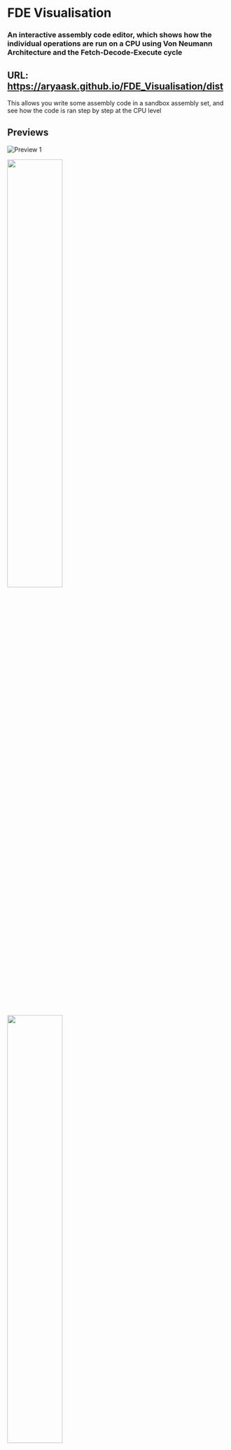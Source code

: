 # FDE Visualisation
### An interactive assembly code editor, which shows how the individual operations are run on a CPU using Von Neumann Architecture and the Fetch-Decode-Execute cycle

## URL: https://aryaask.github.io/FDE_Visualisation/dist

This allows you write some assembly code in a sandbox assembly set, and see how the code is ran step by step at the CPU level

## Previews
![Preview 1](/Previews/1.png?raw=true)
<p float="center">
  <img src="/Previews/2.png?raw=true" width="50%" />
  <img src="/Previews/3.png?raw=true" width="50%" />
</p>

## <u>How it works</u>

### Initialisation
The individual registers are simply stored as variables, as well as the RAM which is stored as an array of instructions, which get synced to the HTML elements after each step:
```typescript
let PC = 0;
let MAR: number | undefined = undefined;
let MDR = Instruction("", undefined);
let CIR = Instruction("", undefined);
let Accumulator: number | undefined = undefined;

let RAM: Instruction[] = [];
const RAM_STORAGE = 16; //16 bits
```

When the assembly code is written and you 'compile', it is parsed into an array of instruction objects, each of which has an **opcode** and an **operand** These instructions are then loaded into RAM, and the process begins.

For each instruction program will carry out these steps:
```javascript
const STEPS = [
    //Fetch
    "Copy PC into MAR",
    "Fetch from RAM into MDR",
    "Copy MDR into CIR",
    "Increment PC",

    //Decode
    "Copy CIR Operand into MAR",
    "Fetch value from RAM into MDR",

    //Execute
    "Execute CIR Opcode",

    //Preparing for next step
    "Next cycle"
];
```
*These are the steps which occur when clicking the 'Next step button', the only exception, a variable called 'STEP_COUNTER' keeps track of which step is currently being executed*

### Fetch
The fetch section is always the same for any instruction.\
For example this is the first step "Copy PC into MAR":
```typescript
if (step == "Copy PC into MAR") {
    MAR = PC; //transfer data from PC into MAR
    ProgressUpdate(`Copy PC into MAR (${MAR})`);
}
```

### Decode
The decode section is generally constant between instructions, except from the distinction between value based instructions and address based instructions.

Address based instructions supply the **address in RAM** of the value to be used, for example:
```
LOADA 15
```
Will load the value found at address 15 in RAM into the Accumulator.

However, value based instructions supply the **absolute value** in the instruction itself, for example:
```
LOADV 15
```
Will load the value 15 straight into the Accumulator.
*You can see if each instruction is value or address based through its description in the instruction set table*

In the decode section the actual value to use for the instruction is either fetched from the MDR address in RAM if the instruction is address based, or passed straight from the MAR -> MDR if the instruction is value based.

### Execute
Once the CPU get to the execute commands (last part of Fetch-Decode-Execute), a callback function is called from the corresponding instruction which was being called, rather than from the main 'IncrementStep()' function.

At this point, the value to use for the instruction will be in the MDR, so that is passed as an argument to the callback function. Here is the callback function for the LOADV instruction (LOADA is same since value is already in MDR):
```typescript
callback = (value: number) => {
    Accumulator = value; //loads value into accumulator
    ProgressUpdate(`Loaded ${value} from MAR into Accumulator`); //explains what happened to user
};
```

*You can see all the steps in the 'IncrementStep()' function in [main.ts](/Src/main.ts)*

The program counter can also be used to manipulate the current instruction. Usually it is increment by 1 to run in sequence, however in a COMPARE instruction the PC will be incremented by 2 if the **value supplied > Accumulator value**, to skip the immeadiate instruction below, similar to how an if else statement will only execute either the 'if' code or the 'else' code.

## Inaccuracies
I purposefully ignored key components such as the ALU and CU, as well as the Clock, since I wanted to keep it simple and able to be understood by a lot of people.

The ALU is used for logic and arithmatic operations, however I just carried those out in the background and returned the result to the accumulator; the lack of an ALU doesn't disrupte the flow too much.

Similarly, the CU is generally seen to control the flow, one situation where this can be confusing is Value vs Address based instructions, as the flow is different.\
Usually a CU would coordinate this, however since there isn't one in this visualisation the user may get confused as to why the value of the MAR is copied directly to the MDR sometimes, and other times the value of the MAR is used as a RAM address, the value at which is then copied into the MAR. I tried to make this clear through the explanation after each step.

## Design
Another area I struggled with was design, since even at the current moment the visualisation's design is not very interesting. I took inspiration from other images and diagrams of the CPU, however I will continue to try and improve the design into the future.

## Assembly Code
The assembly editor uses a custom instruction set, which you can see from the table next to the editor. Below are some sample programs to understand:

### Program to add 2 numbers and output result
```
LOADV 10
STORE 0
LOADV 25
STORE 1

LOADA 0
ADD 1
STORE 2
OUTPUT 2

HALT 0
```

### Program to check larger of 2 numbers
```
LOADV 10
STORE 0
LOADV 20
STORE 1

//CURRENTLY ADDRESS 3
//10 STORED AT RAM_0
//20 STORED IN ACCUMULATOR AND RAM_1

COMPARE 0
GOTO 7
GOTO 9

OUTPUT 1 //IF 0 IS SMALLER
GOTO 10

OUTPUT 0 //IF 1 IS SMALLER

HALT 0
```